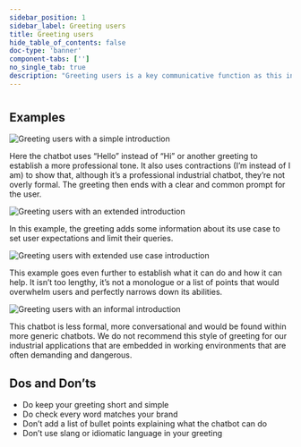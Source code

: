 ```yaml
---
sidebar_position: 1
sidebar_label: Greeting users
title: Greeting users
hide_table_of_contents: false
doc-type: 'banner'
component-tabs: ['']
no_single_tab: true
description: "Greeting users is a key communicative function as this introduces your chatbot to your users, establishes its voice, and can be used to clarify your chatbot’s abilities and constraints."
---
```


# 

## Examples

![Greeting users with a simple introduction](https://www.figma.com/design/wEptRgAezDU1z80Cn3eZ0o/iX-Pattern-Illustrations?node-id=3218-4327&t=etx1DcSbA7VDx5xD-4)

Here the chatbot uses “Hello” instead of “Hi” or another greeting to establish a more professional tone. It also uses contractions (I’m instead of I am) to show that, although it’s a professional industrial chatbot, they’re not overly formal. The greeting then ends with a clear and common prompt for the user. 

![Greeting users with an extended introduction](https://www.figma.com/design/wEptRgAezDU1z80Cn3eZ0o/iX-Pattern-Illustrations?node-id=3218-4410&t=etx1DcSbA7VDx5xD-4) 

In this example, the greeting adds some information about its use case to set user expectations and limit their queries.

![Greeting users with extended use case introduction](https://www.figma.com/design/wEptRgAezDU1z80Cn3eZ0o/iX-Pattern-Illustrations?node-id=3218-4412&t=etx1DcSbA7VDx5xD-4) 

This example goes even further to establish what it can do and how it can help. It isn’t too lengthy, it’s not a monologue or a list of points that would overwhelm users and perfectly narrows down its abilities. 

![Greeting users with an informal introduction](https://www.figma.com/design/wEptRgAezDU1z80Cn3eZ0o/iX-Pattern-Illustrations?node-id=3218-4414&t=etx1DcSbA7VDx5xD-4)

This chatbot is less formal, more conversational and would be found within more generic chatbots. We do not recommend this style of greeting for our industrial applications that are embedded in working environments that are often demanding and dangerous. 

## Dos and Don’ts

- Do keep your greeting short and simple  
-	Do check every word matches your brand  
-	Don’t add a list of bullet points explaining what the chatbot can do   
-	Don’t use slang or idiomatic language in your greeting 
